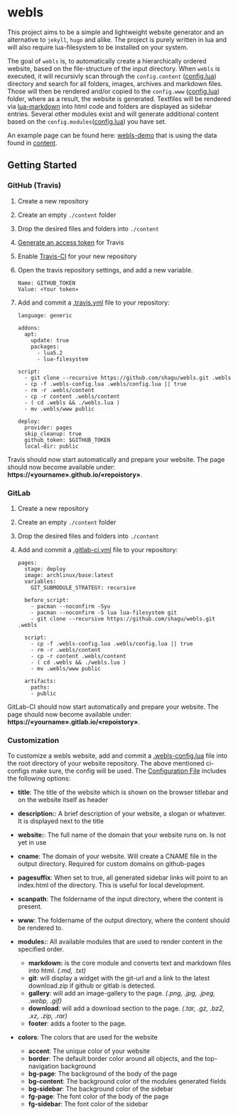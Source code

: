 # webls
This project aims to be a simple and lightweight website generator and an alternative to `jekyll`, `hugo` and alike. The project is purely written in lua and will also require lua-filesystem to be installed on your system.

The goal of `webls` is, to automatically create a hierarchically ordered website, based on the file-structure of the input directory. When `webls` is executed, it will recursivly scan through the `config.content` ([config.lua](./config.lua)) directory and search for all folders, images, archives and markdown files. Those will then be rendered and/or copied to the `config.www` ([config.lua](./config.lua)) folder, where as a result, the website is generated.
Textfiles will be rendered via [lua-markdown](https://github.com/mpeterv/markdown.git) into html code and folders are displayed as sidebar entries. Several other modules exist and will generate additional content based on the `config.modules`([config.lua](config.lua)) you have set.

An example page can be found here: [webls-demo](https://shagu.github.io/webls) that is using the data found in [content](./content).


## Getting Started

### GitHub (Travis)

 1. Create a new repository
 2. Create an empty `./content` folder
 3. Drop the desired files and folders into `./content`
 4. [Generate an access token](https://help.github.com/en/github/authenticating-to-github/creating-a-personal-access-token-for-the-command-line) for Travis
 5. Enable [Travis-CI](https://travis-ci.org) for your new repository
 6. Open the travis repository settings, and add a new variable.

        Name: GITHUB_TOKEN
        Value: «Your token»

 7. Add and commit a [.travis.yml](./.travis.yml) file to your repository:

        language: generic

        addons:
          apt:
            update: true
            packages:
              - lua5.2
              - lua-filesystem

        script:
          - git clone --recursive https://github.com/shagu/webls.git .webls
          - cp -f .webls-config.lua .webls/config.lua || true
          - rm -r .webls/content
          - cp -r content .webls/content
          - ( cd .webls && ./webls.lua )
          - mv .webls/www public

        deploy:
          provider: pages
          skip_cleanup: true
          github_token: $GITHUB_TOKEN
          local-dir: public

Travis should now start automatically and prepare your website. The page should now become available under: **https://«yourname».github.io/«repoistory»**.

### GitLab

 1. Create a new repository
 2. Create an empty `./content` folder
 3. Drop the desired files and folders into `./content`
 4. Add and commit a [.gitlab-ci.yml](./.gitlab-ci.yml) file to your repository:

        pages:
          stage: deploy
          image: archlinux/base:latest
          variables:
            GIT_SUBMODULE_STRATEGY: recursive

          before_script:
            - pacman --noconfirm -Syu
            - pacman --noconfirm -S lua lua-filesystem git
            - git clone --recursive https://github.com/shagu/webls.git .webls

          script:
            - cp -f .webls-config.lua .webls/config.lua || true
            - rm -r .webls/content
            - cp -r content .webls/content
            - ( cd .webls && ./webls.lua )
            - mv .webls/www public

          artifacts:
            paths:
            - public

GitLab-CI should now start automatically and prepare your website. The page should now become available under: **https://«yourname».gitlab.io/«repoistory»**.

### Customization
To customize a webls website, add and commit a [.webls-config.lua](./config.lua) file into the root directory of your website repository. The above mentioned ci-configs make sure, the config will be used.
The [Configuration File](./config.lua) includes the following options:

 - **title**: The title of the website which is shown on the browser titlebar and on the website itself as header
 - **description:**: A brief description of your website, a slogan or whatever. It is displayed next to the title
 - **website:**: The full name of the domain that your website runs on. Is not yet in use
 - **cname**: The domain of your website. Will create a CNAME file in the output directory. Required for custom domains on github-pages
 - **pagesuffix**: When set to true, all generated sidebar links will point to an index.html of the directory. This is useful for local development.
 - **scanpath**: The foldername of the input directory, where the content is present.
 - **www**: The foldername of the output directory, where the content should be rendered to.
 - **modules:**: All available modules that are used to render content in the specified order.
   - **markdown:** is the core module and converts text and markdown files into html. *(.md, .txt)*
   - **git**: will display a widget with the git-url and a link to the latest download.zip if github or gitlab is detected.
   - **gallery**: will add an image-gallery to the page. *(.png, .jpg, .jpeg, .webp, .gif)*
   - **download**: will add a download section to the page. *(.tar, .gz, .bz2, .xz, .zip, .rar)*
   - **footer**: adds a footer to the page.

 - **colors**: The colors that are used for the website
   - **accent**: The unique color of your website
   - **border**: The default border color around all objects, and the top-navigation background
   - **bg-page**: The background of the body of the page
   - **bg-content**: The background color of the modules generated fields
   - **bg-sidebar**: The background color of the sidebar
   - **fg-page**: The font color of the body of the page
   - **fg-sidebar**: The font color of the sidebar
